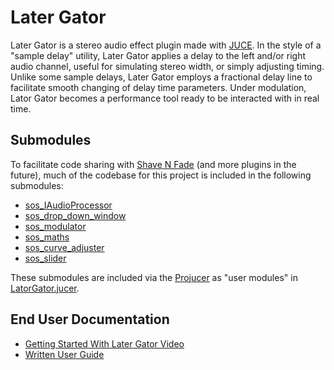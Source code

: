 # Later Gator

Later Gator is a stereo audio effect plugin made with [JUCE](https://github.com/juce-framework/JUCE). In the style of a "sample delay" utility, 
Later Gator applies a delay to the left and/or right audio channel, 
useful for simulating stereo width, or simply adjusting timing. Unlike some sample delays, Later Gator employs a 
fractional delay line to facilitate smooth changing of delay time parameters. Under modulation, Lator Gator becomes
a performance tool ready to be interacted with in real time. 

## Submodules

To facilitate code sharing with [Shave N Fade](https://github.com/MasonSelf/SynthsOfSelf_ShaveNFade) 
(and more plugins in the future), much of the codebase for this project is included in the following submodules:
* [sos_IAudioProcessor](https://github.com/MasonSelf/sos_IAudioProcessor)
* [sos_drop_down_window](https://github.com/MasonSelf/sos_drop_down_window)
* [sos_modulator](https://github.com/MasonSelf/sos_modulator)
* [sos_maths](https://github.com/MasonSelf/sos_maths)
* [sos_curve_adjuster](https://github.com/MasonSelf/sos_curve_adjuster)
* [sos_slider](https://github.com/MasonSelf/sos_sliders)

These submodules are included via the [Projucer](https://docs.juce.com/master/tutorial_new_projucer_project.html) as 
"user modules" in 
[LatorGator.jucer](https://github.com/MasonSelf/SynthsOfSelf_LaterGator/blob/main/LaterGator.jucer). 

## End User Documentation

* [Getting Started With Later Gator Video](https://youtu.be/ejBIt9U87zo?si=i24O7zv_caMcFMyN)
* [Written User Guide](https://www.masonself.com/later-gator-manual)




